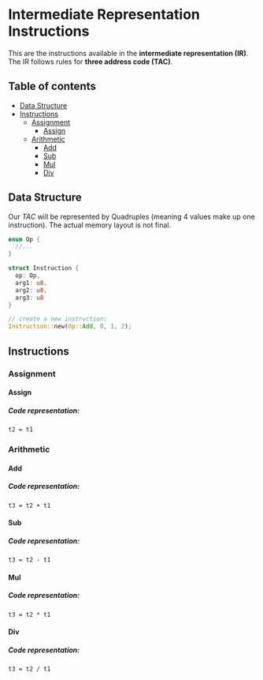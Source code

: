 # Intermediate Representation Instructions

This are the instructions available in the __intermediate representation (IR)__. The IR follows rules for __three address code (TAC)__.

## Table of contents
* [Data Structure](#data-structure)
* [Instructions](#instructions)
  * [Assignment](#assignment)
    * [Assign](#assign)
  * [Arithmetic](#arithmetic)
      * [Add](#add)
      * [Sub](#sub)
      * [Mul](#mul)
      * [Div](#div)

## Data Structure

Our _TAC_ will be represented by Quadruples (meaning 4 values make up one instruction). The actual memory layout is not final.

```rust
enum Op {
  //...
}

struct Instruction {
  op: Op,
  arg1: u8,
  arg2: u8,
  arg3: u8
}

// create a new instruction:
Instruction::new(Op::Add, 0, 1, 2);
```

## Instructions

### Assignment
#### Assign
##### Code representation:
```
t2 = t1
```

### Arithmetic

#### Add
##### Code representation:
```
t3 = t2 + t1
```

#### Sub
##### Code representation:
```
t3 = t2 - t1
```

#### Mul
##### Code representation:
```
t3 = t2 * t1
```

#### Div
##### Code representation:
```
t3 = t2 / t1
```
